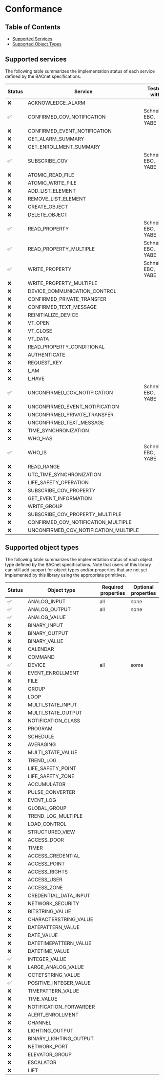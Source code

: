 
# Conformance

## Table of Contents

- [Supported Services](#supported-services)
- [Supported Object Types](#supported-object-types)

## Supported services

The following table summarizes the implementation status of each service
defined by the BACnet specifications.

| Status | Service | Tested with |
| --- | --- | --- |
| ❌ | ACKNOWLEDGE_ALARM | |
| ✅ | CONFIRMED_COV_NOTIFICATION | Schneider EBO, YABE |
| ❌ | CONFIRMED_EVENT_NOTIFICATION | |
| ❌ | GET_ALARM_SUMMARY | |
| ❌ | GET_ENROLLMENT_SUMMARY | |
| ✅ | SUBSCRIBE_COV | Schneider EBO, YABE |
| ❌ | ATOMIC_READ_FILE | |
| ❌ | ATOMIC_WRITE_FILE | |
| ❌ | ADD_LIST_ELEMENT | |
| ❌ | REMOVE_LIST_ELEMENT | |
| ❌ | CREATE_OBJECT | |
| ❌ | DELETE_OBJECT | |
| ✅ | READ_PROPERTY | Schneider EBO, YABE |
| ✅ | READ_PROPERTY_MULTIPLE | Schneider EBO, YABE |
| ✅ | WRITE_PROPERTY | Schneider EBO, YABE |
| ❌ | WRITE_PROPERTY_MULTIPLE | |
| ❌ | DEVICE_COMMUNICATION_CONTROL | |
| ❌ | CONFIRMED_PRIVATE_TRANSFER | |
| ❌ | CONFIRMED_TEXT_MESSAGE | |
| ❌ | REINITIALIZE_DEVICE | |
| ❌ | VT_OPEN | |
| ❌ | VT_CLOSE | |
| ❌ | VT_DATA | |
| ❌ | READ_PROPERTY_CONDITIONAL | |
| ❌ | AUTHENTICATE | |
| ❌ | REQUEST_KEY | |
| ❌ | I_AM | |
| ❌ | I_HAVE | |
| ✅ | UNCONFIRMED_COV_NOTIFICATION | Schneider EBO, YABE |
| ❌ | UNCONFIRMED_EVENT_NOTIFICATION | |
| ❌ | UNCONFIRMED_PRIVATE_TRANSFER | |
| ❌ | UNCONFIRMED_TEXT_MESSAGE | |
| ❌ | TIME_SYNCHRONIZATION | |
| ❌ | WHO_HAS | |
| ✅ | WHO_IS | Schneider EBO, YABE |
| ❌ | READ_RANGE | |
| ❌ | UTC_TIME_SYNCHRONIZATION | |
| ❌ | LIFE_SAFETY_OPERATION | |
| ❌ | SUBSCRIBE_COV_PROPERTY | |
| ❌ | GET_EVENT_INFORMATION | |
| ❌ | WRITE_GROUP | |
| ❌ | SUBSCRIBE_COV_PROPERTY_MULTIPLE | |
| ❌ | CONFIRMED_COV_NOTIFICATION_MULTIPLE | |
| ❌ | UNCONFIRMED_COV_NOTIFICATION_MULTIPLE | |

## Supported object types

The following table summarizes the implementation status of each object type
defined by the BACnet specifications. Note that users of this library can still
add support for object types and/or properties that are not yet implemented by
this library using the appropriate primitives.

| Status | Object type | Required properties | Optional properties |
| --- | --- | --- | --- |
| ✅ | ANALOG_INPUT | all | none |
| ✅ | ANALOG_OUTPUT | all | none |
| ✅ | ANALOG_VALUE | | |
| ❌ | BINARY_INPUT | | |
| ❌ | BINARY_OUTPUT | | |
| ❌ | BINARY_VALUE | | |
| ❌ | CALENDAR | | |
| ❌ | COMMAND | | |
| ✅ | DEVICE | all | some |
| ❌ | EVENT_ENROLLMENT | | |
| ❌ | FILE | | |
| ❌ | GROUP | | |
| ❌ | LOOP | | |
| ❌ | MULTI_STATE_INPUT | | |
| ❌ | MULTI_STATE_OUTPUT | | |
| ❌ | NOTIFICATION_CLASS | | |
| ❌ | PROGRAM | | |
| ❌ | SCHEDULE | | |
| ❌ | AVERAGING | | |
| ❌ | MULTI_STATE_VALUE | | |
| ❌ | TREND_LOG | | |
| ❌ | LIFE_SAFETY_POINT | | |
| ❌ | LIFE_SAFETY_ZONE | | |
| ❌ | ACCUMULATOR | | |
| ❌ | PULSE_CONVERTER | | |
| ❌ | EVENT_LOG | | |
| ❌ | GLOBAL_GROUP | | |
| ❌ | TREND_LOG_MULTIPLE | | |
| ❌ | LOAD_CONTROL | | |
| ❌ | STRUCTURED_VIEW | | |
| ❌ | ACCESS_DOOR | | |
| ❌ | TIMER | | |
| ❌ | ACCESS_CREDENTIAL | | |
| ❌ | ACCESS_POINT | | |
| ❌ | ACCESS_RIGHTS | | |
| ❌ | ACCESS_USER | | |
| ❌ | ACCESS_ZONE | | |
| ❌ | CREDENTIAL_DATA_INPUT | | |
| ❌ | NETWORK_SECURITY | | |
| ❌ | BITSTRING_VALUE | | |
| ❌ | CHARACTERSTRING_VALUE | | |
| ❌ | DATEPATTERN_VALUE | | |
| ❌ | DATE_VALUE | | |
| ❌ | DATETIMEPATTERN_VALUE | | |
| ❌ | DATETIME_VALUE | | |
| ✅ | INTEGER_VALUE | | |
| ❌ | LARGE_ANALOG_VALUE | | |
| ❌ | OCTETSTRING_VALUE | | |
| ✅ | POSITIVE_INTEGER_VALUE | | |
| ❌ | TIMEPATTERN_VALUE | | |
| ❌ | TIME_VALUE | | |
| ❌ | NOTIFICATION_FORWARDER | | |
| ❌ | ALERT_ENROLLMENT | | |
| ❌ | CHANNEL | | |
| ❌ | LIGHTING_OUTPUT | | |
| ❌ | BINARY_LIGHTING_OUTPUT | | |
| ❌ | NETWORK_PORT | | |
| ❌ | ELEVATOR_GROUP | | |
| ❌ | ESCALATOR | | |
| ❌ | LIFT | | |
      
